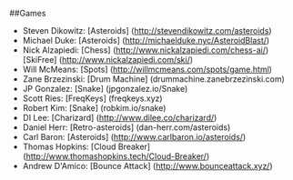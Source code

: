 
##Games

+ Steven Dikowitz: [Asteroids] (http://stevendikowitz.com/asteroids)
+ Michael Duke: [Asteroids] (http://michaelduke.nyc/AsteroidBlast/)
+ Nick Alzapiedi: [Chess] (http://www.nickalzapiedi.com/chess-ai/) [SkiFree] (http://www.nickalzapiedi.com/ski/)
+ Will McMeans: [Spots] (http://willmcmeans.com/spots/game.html)
+ Zane Brzezinski: [Drum Machine] (drummachine.zanebrzezinski.com)
+ JP Gonzalez: [Snake] (jpgonzalez.io/Snake)
+ Scott Ries: [FreqKeys] (freqkeys.xyz)
+ Robert Kim: [Snake] (robkim.io/snake)
+ DI Lee: [Charizard] (http://www.dilee.co/charizard/)
+ Daniel Herr: [Retro-asteroids] (dan-herr.com/asteroids)
+ Carl Baron: [Asteroids] (http://www.carlbaron.io/asteroids/)
+ Thomas Hopkins: [Cloud Breaker] (http://www.thomashopkins.tech/Cloud-Breaker/)
+ Andrew D'Amico: [Bounce Attack] (http://www.bounceattack.xyz/)




